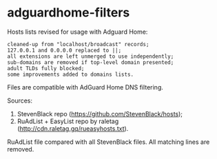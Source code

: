 # adguardhome-filters
Hosts lists revised for usage with Adguard Home:

	cleaned-up from "localhost/broadcast" records;
	127.0.0.1 and 0.0.0.0 replaced to ||;
	all extensions are left unmerged to use independently;
	sub-domains are removed if top-level domain presented;
	adult TLDs fully blocked;
	some improvements added to domains lists.

Files are compatible with AdGuard Home DNS filtering.

Sources:
1. StevenBlack repo (https://github.com/StevenBlack/hosts);
2. RuAdList + EasyList repo by raletag (http://cdn.raletag.gq/rueasyhosts.txt).

RuAdList file compared with all StevenBlack files. All matching lines are removed.
